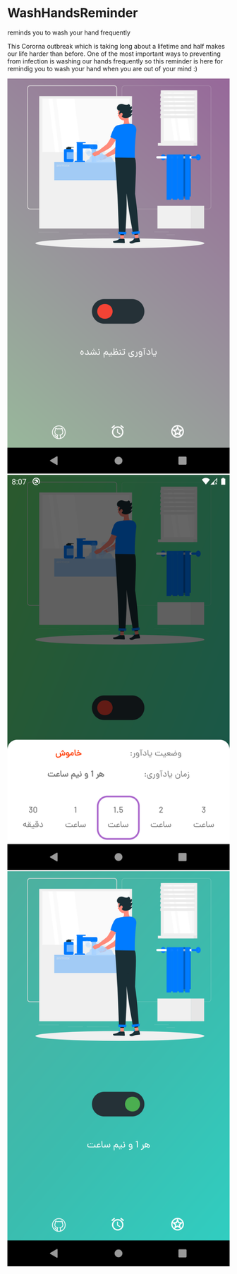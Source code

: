 # WashHandsReminder
reminds you to wash your hand frequently
 
 This Cororna outbreak which is taking long about a lifetime and half makes our life harder than before.
 One of the most important ways to preventing from infection is washing our hands frequently so this reminder  is
 here for remindig you to wash your hand when you are out of your mind :)
 
 ![](images/Screenshot_1591112234.png)  ![](images/Screenshot_1591112254.png)   ![](images/Screenshot_1591112282.png)
